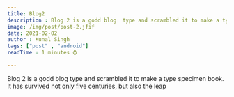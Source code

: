```yaml
---
title: Blog2 
description : Blog 2 is a godd blog  type and scrambled it to make a type specimen book. It has survived not only five centuries, but also the leap into electronic typesetting, remaining essentially un
image: /img/post/post-2.jfif
date: 2021-02-02
author : Kunal Singh
tags: ["post" , "android"]
readTime : 1 minutes ⌚

---
```



<p> Blog 2 is a godd blog  type and scrambled it to make a type specimen book. It has survived not only five centuries, but also the leap </p>

